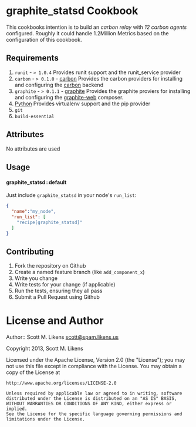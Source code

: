 graphite_statsd Cookbook
==========================

This cookbooks intention is to build an *carbon relay* with *12* *carbon agents* configured.  Roughly it could handle 1.2Million Metrics based on the configuration of this cookbook.

Requirements
------------

1. `runit` - `> 1.0.4`
  Provides runit support and the runit_service provider
2. `carbon` - `> 0.1.0` - [carbon](https://github.com/damm/carbon)
  Provides the carbon providers for installing and configuring the [carbon](https://github.com/graphite-project/carbon) backend
3. `graphite` - `> 0.1.1` - [graphite](https://github.com/damm/graphite)
  Provides the graphite proviers for installing and configuring the [graphite-web](https://github.com/graphite-project/graphite-web) composer.
4. [Python](http://github.com/opscode-cookbooks/python/)
  Provides virtualenv support and the pip provider
5. `git`
6. `build-essential`

Attributes
----------
No attributes are used

Usage
-----
#### graphite_statsd::default

Just include `graphite_statsd` in your node's `run_list`:

```json
{
  "name":"my_node",
  "run_list": [
    "recipe[graphite_statsd]"
  ]
}
```

Contributing
------------

1. Fork the repository on Github
2. Create a named feature branch (like `add_component_x`)
3. Write you change
4. Write tests for your change (if applicable)
5. Run the tests, ensuring they all pass
6. Submit a Pull Request using Github

License and Author
==================
Author:: Scott M. Likens <scott@spam.likens.us>

Copyright 2013, Scott M. Likens

Licensed under the Apache License, Version 2.0 (the "License");
you may not use this file except in compliance with the License.
You may obtain a copy of the License at

    http://www.apache.org/licenses/LICENSE-2.0
    
    Unless required by applicable law or agreed to in writing, software
    distributed under the License is distributed on an "AS IS" BASIS,
    WITHOUT WARRANTIES OR CONDITIONS OF ANY KIND, either express or implied.
    See the License for the specific language governing permissions and
    limitations under the License.
